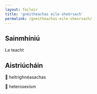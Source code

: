 ```yaml
---
layout: focloir
title: 'gnèitheachas eile-sheòrsach'
permalink: /gneitheachas-eile-sheorsach/
---
```


## Sainmhíniú

Le teacht

## Aistriúcháin

&#x1f3f4;&#xe0067;&#xe0062;&#xe0073;&#xe0063;&#xe0074;&#xe007f; heitrighnéasachas

&#x1f3f4;&#xe0067;&#xe0062;&#xe0065;&#xe006e;&#xe0067;&#xe007f; heterosexism
